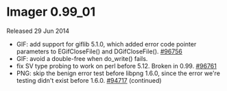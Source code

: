 # Imager 0.99_01

Released 29 Jun 2014

- GIF: add support for giflib 5.1.0, which added error code pointer parameters to EGifCloseFile() and DGifCloseFile(). [#96756](https://github.com/tonycoz/imager/isssues/96756) 
- GIF: avoid a double-free when do_write() fails. 
- fix SV type probing to work on perl before 5.12. Broken in 0.99. [#96761](https://github.com/tonycoz/imager/isssues/96761) 
- PNG: skip the benign error test before libpng 1.6.0, since the error we're testing didn't exist before 1.6.0. [#94717](https://github.com/tonycoz/imager/isssues/94717) (continued)
